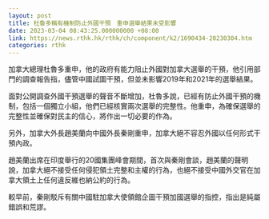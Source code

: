 ```yaml
---
layout: post
title: 杜魯多稱有機制防止外國干預　重申選舉結果未受影響
date: 2023-03-04 08:43:25.000000000 +08:00
link: https://news.rthk.hk/rthk/ch/component/k2/1690434-20230304.htm
categories: rthk
---
```


加拿大總理杜魯多重申，他的政府有能力阻止外國對加拿大選舉的干預，他引用部門的調查報告指，儘管中國試圖干預，但並未影響2019年和2021年的選舉結果。

面對公開調查外國干預選舉的聲音不斷增加，杜魯多說，已經有防止外國干預的機制，包括一個獨立小組，他們已經核實兩次選舉的完整性。他重申，為確保選舉的完整性並確保對民主的信心，將作出一切必要的作為。

另外，加拿大外長趙美蘭向中國外長秦剛重申，加拿大絕不容忍外國以任何形式干預內政。

趙美蘭出席在印度舉行的20國集團峰會期間，首次與秦剛會談，趙美蘭的聲明說，加拿大絕不接受任何侵犯領土完整和主權的行為，也絕不接受中國外交官在加拿大領土上任何違反維也納公約的行為。

較早前，秦剛駁斥有關中國駐加拿大使領館企圖干預加國選舉的指控，指出是純屬錯誤和荒謬。
